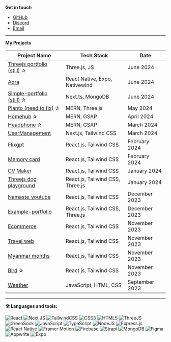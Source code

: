 **Get in touch**

- [GitHub](https://github.com/nandarwin19)
- [Discord](https://discord.com/users/nwin04)
- [Email](mailto:nwin20s.1975@gmail.com)
---

**My Projects**

<table>
  <thead>
    <tr>
      <th>Project Name</th>
      <th>Tech Stack</th>
      <th>Date</th>
    </tr>
  </thead>
  <tbody>
    <tr>
      <td><a href="#">Threejs portfolio (still)</a> ✰</td>
      <td>Three.js, JS</td>
      <td>June 2024</td>
    </tr>
<!--     <tr>
      <td><a href="#">Next-auth advanced v5 (still)</a> </td>
      <td></td>
      <td>June 2024</td>
    </tr> -->
    <tr>
      <td><a href="https://github.com/nandarwin19/aora">Aora</a></td>
      <td>React Native, Expo, Nativewind</td>
      <td>June 2024</td>
    </tr>
    <tr>
      <td><a href="https://nwin.netlify.app">Simple-portfolio (still)</a> ✰</td>
      <td>Next.ts, MongoDB</td>
      <td>June 2024</td>
    </tr>
    <tr>
      <td><a href="https://plant-client.vercel.app">Planto (need to fix)</a> ✰</td>
      <td>MERN, Three.js</td>
      <td>May 2024</td>
    </tr>
    <tr>
      <td><a href="https://homehunthub.onrender.com/">Homehub</a> ✰</td>
      <td>MERN, GSAP</td>
      <td>April 2024</td>
    </tr>
    <tr>
      <td><a href="https://headphones-nwin-main-7b5hp07uf-nwins-projects-cefa4bac.vercel.app">Headphone</a> ✰</td>
      <td>MERN, GSAP</td>
      <td>March 2024</td>
    </tr>
    <tr>
      <td><a href="https://nwin-usermanagement.netlify.app/">UserManagement</a></td>
      <td>Next.js, Tailwind CSS</td>
      <td>March 2024</td>
    </tr>
    <tr>
      <td><a href="https://flixgpt-nwin.netlify.app">Flixgpt</a></td>
      <td>React.js, Tailwind CSS</td>
      <td>February 2024</td>
    </tr>
    <tr>
      <td><a href="https://65d793ecaacb781f691c85a0--cheery-faun-c966dd.netlify.app/">Memory card</a></td>
      <td>React.js, Tailwind CSS</td>
      <td>February 2024</td>
    </tr>
    <tr>
      <td><a href="https://65ae299a31747e078735960d--luxury-madeleine-fc7e9c.netlify.app">CV Maker</a></td>
      <td>React.js, Tailwind CSS</td>
      <td>January 2024</td>
    </tr>
    <tr>
      <td><a href="https://6592f222b4d60ce2812e62ec--courageous-fairy-a84af4.netlify.app/">Threejs dog playground</a></td>
      <td>React.js, Tailwind CSS, Three.js</td>
      <td>January 2024</td>
    </tr>
    <tr>
      <td><a href="https://shimmering-begonia-d854a4.netlify.app/">Namaste_youtube</a></td>
      <td>React.js, Tailwind CSS</td>
      <td>December 2023</td>
    </tr>
    <tr>
      <td><a href="https://legendary-granita-8380ae.netlify.app/">Example-portfolio</a></td>
      <td>React.js, Tailwind CSS, Three.js</td>
      <td>December 2023</td>
    </tr>
    <tr>
      <td><a href="https://steady-zabaione-ff4f33.netlify.app">Ecommerce</a></td>
      <td>React.js, Tailwind CSS</td>
      <td>November 2023</td>
    </tr>
    <tr>
      <td><a href="https://incandescent-torte-cb7f20.netlify.app/">Travel web</a></td>
      <td>React.js, Tailwind CSS</td>
      <td>November 2023</td>
    </tr>
    <tr>
      <td><a href="https://65647ef2fbcc753368c6509b--glowing-tiramisu-31f44c.netlify.app/">Myanmar months</a></td>
      <td>React.js, Tailwind CSS</td>
      <td>November 2023</td>
    </tr>
    <tr>
      <td><a href="https://birds-n.netlify.app/">Bird</a> ✰</td>
      <td>React.js, Tailwind CSS</td>
      <td>November 2023</td>
    </tr>
    <tr>
      <td><a href="https://nwin19.github.io/weather/">Weather</a></td>
      <td>JavaScript, HTML, CSS</td>
      <td>September 2023</td>
    </tr>
  </tbody>
</table>

---

**🛠 Languages and tools:**

![React](https://img.shields.io/badge/react-%2320232a.svg?style=flat-square&logo=react&logoColor=%2361DAFB)
![Next JS](https://img.shields.io/badge/Next-black?style=flat-square&logo=next.js&logoColor=white)
![TailwindCSS](https://img.shields.io/badge/tailwindcss-%2338B2AC.svg?style=flat-square&logo=tailwind-css&logoColor=white)
![CSS3](https://img.shields.io/badge/css3-%231572B6.svg?style=flat-square&logo=css3&logoColor=white)
![HTML5](https://img.shields.io/badge/html5-%23E34F26.svg?style=flat-square&logo=html5&logoColor=white)
![ThreeJS](https://img.shields.io/badge/ThreeJS-black?style=flat-square&logo=three.js&logoColor=white)
![GreenSock](https://img.shields.io/badge/GreenSock-88CE02?style=flat-square&logo=greensock&logoColor=white)
![JavaScript](https://img.shields.io/badge/javascript-%23323330.svg?style=flat-square&logo=javascript&logoColor=%23F7DF1E)
![TypeScript](https://img.shields.io/badge/typescript-%23007ACC.svg?style=flat-square&logo=typescript&logoColor=white)
![NodeJS](https://img.shields.io/badge/node.js-6DA55F?style=flat-square&logo=node.js&logoColor=white)
![Express.js](https://img.shields.io/badge/express.js-%23404d59.svg?style=flat-square&logo=express&logoColor=%2361DAFB)
![React Native](https://img.shields.io/badge/react_native-%2320232a.svg?style=flat-square&logo=react&logoColor=%2361DAFB)
![Framer Motion](https://img.shields.io/badge/Framer-black?style=flat-square&logo=framer&logoColor=blue)
![Firebase](https://img.shields.io/badge/Firebase-039BE5?style=flat-square&logo=Firebase&logoColor=white)
![Strapi](https://img.shields.io/badge/Strapi-%232E7EEA.svg?style=flat-square&logo=strapi&logoColor=white)
![MongoDB](https://img.shields.io/badge/MongoDB-%234ea94b.svg?style=flat-square&logo=mongodb&logoColor=white)
![Figma](https://img.shields.io/badge/figma-%23F24E1E.svg?style=flat-square&logo=figma&logoColor=white)
![Appwrite](https://img.shields.io/badge/Appwrite-0052CC?style=flat-square&logo=appwrite&logoColor=white)
![Expo](https://img.shields.io/badge/expo-1C1E24?style=flat-square&logo=expo&logoColor=white)


